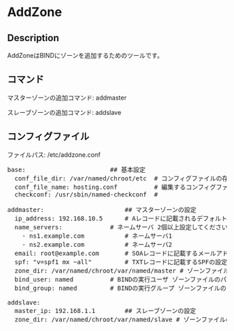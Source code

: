 
AddZone
====

Description
-----------
AddZoneはBINDにゾーンを追加するためのツールです。

コマンド
------
マスターゾーンの追加コマンド: addmaster

スレーブゾーンの追加コマンド: addslave

コンフィグファイル
---------------
ファイルパス: /etc/addzone.conf

<pre>
base:				        ## 基本設定
  conf_file_dir: /var/named/chroot/etc  # コンフィグファイルの存在するディレクトリ
  conf_file_name: hosting.conf	        # 編集するコンフィグファイルの名前
  checkconf: /usr/sbin/named-checkconf  # 

addmaster:   			       	## マスターゾーンの設定
  ip_address: 192.168.10.5		# Aレコードに記載されるデフォルトIPアドレス
  name_servers:				# ネームサーバ 2個以上設定してください
    - ns1.example.com			# ネームサーバ1
    - ns2.example.com			# ネームサーバ2
  email: root@example.com		# SOAレコードに記載するメールアドレス
  spf: "v=spf1 mx ~all"			# TXTレコードに記載するSPFの設定
  zone_dir: /var/named/chroot/var/named/master # ゾーンファイルの配置ディレクトリ
  bind_user: named			# BINDの実行ユーザ ゾーンファイルのパーミッション
  bind_group: named			# BINDの実行グループ ゾーンファイルのパーミッション

addslave:
  master_ip: 192.168.1.1		## スレーブゾーンの設定
  zone_dir: /var/named/chroot/var/named/slave # ゾーンファイルの配置ディレクトリ
</pre>
